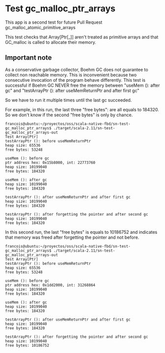 Test gc_malloc_ptr_arrays
=========================

This app is a second test for future Pull Request gc_malloc_atomic_primitive_arrays 

This test checks that Array[Ptr[_]] aren't treated as primitive arrays and that GC_malloc
 is called to allocate their memory.
 
Important note
--------------

As a conservative garbage collector, Boehm GC does not guarantee to collect non reachable memory. 
This is inconvenient because two consecutive invocation of the program behave differently.
This test is successful if Boehm GC NEVER free the memory between "useMem (): after gc" and "testArrayPtr (): after useMemReturnPtr and after first gc" 

So we have to run it multiple times until the last gc succeeded.

For example, in this run, the last three "free bytes": are all equals to 184320.
So we don't know if the second "free bytes" is only by chance.
 
```
francois@ubuntu:~/proyectos/oss/scala-native-fbd/sn-test-gc_malloc_ptr_arrays$ ./target/scala-2.11/sn-test-gc_malloc_ptr_arrays-out 
Test Array[Ptr]
testArrayPtr (): before useMemReturnPtr
heap size: 65536
free bytes: 53248

useMem (): before gc
ptr address hex: 0x15b8000, int: 22773760
heap size: 10199040
free bytes: 184320

useMem (): after gc
heap size: 10199040
free bytes: 184320

testArrayPtr (): after useMemReturnPtr and after first gc
heap size: 10199040
free bytes: 184320

testArrayPtr (): after forgetting the pointer and after second gc
heap size: 10199040
free bytes: 184320
```

In this second run, the last "free bytes" is equals to 10186752 and indicates that
memory was freed after forgetting the pointer and not before.

```
francois@ubuntu:~/proyectos/oss/scala-native-fbd/sn-test-gc_malloc_ptr_arrays$ ./target/scala-2.11/sn-test-gc_malloc_ptr_arrays-out 
Test Array[Ptr]
testArrayPtr (): before useMemReturnPtr
heap size: 65536
free bytes: 53248

useMem (): before gc
ptr address hex: 0x1dd2000, int: 31268864
heap size: 10199040
free bytes: 184320

useMem (): after gc
heap size: 10199040
free bytes: 184320

testArrayPtr (): after useMemReturnPtr and after first gc
heap size: 10199040
free bytes: 184320

testArrayPtr (): after forgetting the pointer and after second gc
heap size: 10199040
free bytes: 10186752

```
